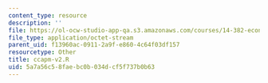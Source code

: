 ```yaml
---
content_type: resource
description: ''
file: https://ol-ocw-studio-app-qa.s3.amazonaws.com/courses/14-382-econometrics-spring-2017/5a7a56c58faebc0b034dcf5f737b0b63_ccapm-v2.R
file_type: application/octet-stream
parent_uid: f13960ac-0911-2a9f-e860-4c64f03df157
resourcetype: Other
title: ccapm-v2.R
uid: 5a7a56c5-8fae-bc0b-034d-cf5f737b0b63
---
```

